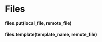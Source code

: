 # Files


#### files.put(local_file, remote_file)


#### files.template(template_name, remote_file)
